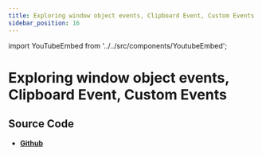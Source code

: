 ```yaml
---
title: Exploring window object events, Clipboard Event, Custom Events
sidebar_position: 16
---
```


import YouTubeEmbed from '../../src/components/YoutubeEmbed';

# Exploring window object events, Clipboard Event, Custom Events

<YouTubeEmbed videoId="EW0xQHvFNvY" />

## Source Code

- [**Github**](https://github.com/isarojdahal/javascript-workshop)
